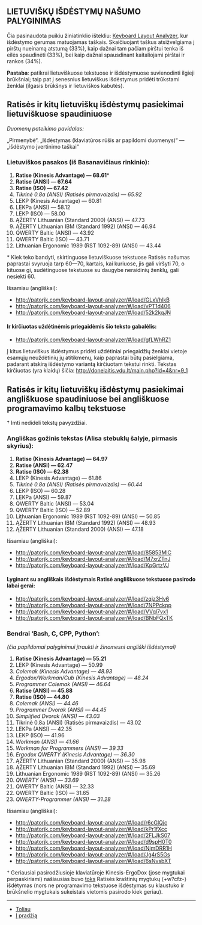 
LIETUVIŠKŲ IŠDĖSTYMŲ NAŠUMO PALYGINIMAS
---------------------------------------

Čia pasinaudota puikiu žiniatinklio ištekliu: [Keyboard Layout Analyzer](http://patorjk.com/keyboard-layout-analyzer/#/main), kur išdėstymo gerumas matuojamas taškais. Skaičiuojant taškus atsižvelgiama į pirštų nueinamą atstumą (33%), kaip dažnai tam pačiam pirštui tenka iš eilės spaudinėti (33%), bei kaip dažnai spausdinant kaitaliojami pirštai ir rankos (34%).

__Pastaba__: patikrai lietuviškuose tekstuose ir išdėstymuose suvienodinti ilgieji brūkšniai; taip pat į senesnius lietuviškus išdėstymus pridėti trūkstami ženklai (ilgasis brūkšnys ir lietuviškos kabutės).


## Ratisės ir kitų lietuviškų išdėstymų pasiekimai lietuviškuose spaudiniuose

 _Duomenų pateikimo pavidalas:_

„Pirmenybė“. „Išdėstymas (klaviatūros rūšis ar papildomi duomenys)“ — „išdėstymo įvertinimo taškai“

### Lietuviškos pasakos (iš Basanavičiaus rinkinio):

1. __Ratise (Kinesis Advantage) — 68.61__*
2. __Ratise (ANSI) — 67.64__
3. __Ratise (ISO) — 67.42__
4. _Tikrinė 0.8a (ANSI) (Ratisės pirmavaizdis) — 65.92_
5. LEKP (Kinesis Advantage) — 60.81
6. LEKPa (ANSI) — 58.12
7. LEKP (ISO) — 58.00
8. ĄŽERTY Lithuanian (Standard 2000) (ANSI) — 47.73
9. ĄŽERTY Lithuanian IBM (Standard 1992) (ANSI) — 46.94
10. QWERTY Baltic (ANSI) — 43.92
11. QWERTY Baltic (ISO) — 43.71
12. Lithuanian Ergonomic 1989 (RST 1092-89) (ANSI) — 43.44

\* Kiek teko bandyti, skirtinguose lietuviškuose tekstuose Ratisės našumas paprastai svyruoja tarp 60—70, kartais, kai kuriuose, jis gali viršyti 70, o kituose gi, sudėtinguose tekstuose su daugybe neraidinių ženklų, gali nesiekti 60.

Išsamiau (angliškai):

 - http://patorjk.com/keyboard-layout-analyzer/#/load/GLxVhlkB
 - http://patorjk.com/keyboard-layout-analyzer/#/load/vPT1d406
 - http://patorjk.com/keyboard-layout-analyzer/#/load/52k2kqJN


#### Ir kirčiuotas uždėtinėmis priegaidėmis šio teksto gabalėlis:

 - http://patorjk.com/keyboard-layout-analyzer/#/load/gfLWhRZ1

Į kitus lietuviškus išdėstymus pridėti uždėtiniai priegaidžių ženklai vietoje esamųjų neuždėtinių jų atitikmenų, kaip paprastai būtų pasielgiama, padarant atskirą išdėstymo variantą kirčiuotam tekstui rinkti. Tekstas kirčiuotas (yra klaidų) šičia: http://donelaitis.vdu.lt/main.php?id=4&nr=9_1


## Ratisės ir kitų lietuviškų išdėstymų pasiekimai angliškuose spaudiniuose bei angliškuose programavimo kalbų tekstuose

† Imti nedideli tekstų pavyzdžiai.


### Angliškas gožinis tekstas (Alisa stebuklų šalyje, pirmasis skyrius):

1. __Ratise (Kinesis Advantage) — 64.97__
2. __Ratise (ANSI) — 62.47__
3. __Ratise (ISO) — 62.38__
4. LEKP (Kinesis Advantage) — 61.86
5. _Tikrinė 0.8a (ANSI) (Ratisės pirmavaizdis) — 60.44_
6. LEKP (ISO) — 60.28
7. LEKPa (ANSI) — 59.87
8. QWERTY Baltic (ANSI) — 53.04
9. QWERTY Baltic (ISO) — 52.89
10. Lithuanian Ergonomic 1989 (RST 1092-89) (ANSI) — 50.85
11. ĄŽERTY Lithuanian IBM (Standard 1992) (ANSI) — 48.93
12. ĄŽERTY Lithuanian (Standard 2000) (ANSI) — 47.18


Išsamiau (angliškai):

 - http://patorjk.com/keyboard-layout-analyzer/#/load/85853MlC
 - http://patorjk.com/keyboard-layout-analyzer/#/load/M7xrZTnJ
 - http://patorjk.com/keyboard-layout-analyzer/#/load/KpGrtzVJ


#### Lyginant su angliškais išdėstymais Ratisė angliškuose tekstuose pasirodo labai gerai:

 - http://patorjk.com/keyboard-layout-analyzer/#/load/zqjz3Hv6
 - http://patorjk.com/keyboard-layout-analyzer/#/load/7NPPckpp
 - http://patorjk.com/keyboard-layout-analyzer/#/load/VVql7vx1
 - http://patorjk.com/keyboard-layout-analyzer/#/load/BNbFQxTK


### Bendrai ‘Bash, C, CPP, Python’:

_(čia papildomai palyginimui įtraukti ir žinomesni angliški išdėstymai)_

1. __Ratise (Kinesis Advantage) — 55.21__
2. LEKP (Kinesis Advantage) — 50.99
3. _Colemak (Kinesis Advantage) — 48.93_
4. _Ergodox/Workman/Cub  (Kinesis Advantage) — 48.24_
5. _Programmer Colemak (ANSI) — 46.64_
6. __Ratise (ANSI) — 45.88__
7. __Ratise (ISO) — 44.80__
8. _Colemak (ANSI) — 44.46_
9. _Programmer Dvorak (ANSI) — 44.45_
10. _Simplified Dvorak (ANSI) — 43.03_
11. Tikrinė 0.8a (ANSI) (Ratisės pirmavaizdis) — 43.02
12. LEKPa (ANSI) — 42.35
13. LEKP (ISO) — 41.96
14. _Workman (ANSI) — 41.66_
15. _Workman for Programmers (ANSI) — 39.33_
16. _Ergodox QWERTY (Kinesis Advantage) — 36.30_
17. ĄŽERTY Lithuanian (Standard 2000) (ANSI) — 35.98
18. ĄŽERTY Lithuanian IBM (Standard 1992) (ANSI) — 35.69
19. Lithuanian Ergonomic 1989 (RST 1092-89) (ANSI) — 35.26
20. _QWERTY (ANSI) — 33.69_
21. QWERTY Baltic (ANSI) — 32.33
22. QWERTY Baltic (ISO) — 31.65
23. _QWERTY-Programmer (ANSI) — 31.28_


Išsamiau (angliškai):

 - http://patorjk.com/keyboard-layout-analyzer/#/load/r6cGlQjc
 - http://patorjk.com/keyboard-layout-analyzer/#/load/kPr1fXcc
 - http://patorjk.com/keyboard-layout-analyzer/#/load/2FLJkS07
 - http://patorjk.com/keyboard-layout-analyzer/#/load/d9spH0T0
 - http://patorjk.com/keyboard-layout-analyzer/#/load/NjmDRR1H
 - http://patorjk.com/keyboard-layout-analyzer/#/load/Jg4rS5Gs
 - http://patorjk.com/keyboard-layout-analyzer/#/load/6sNvsbXT


† Geriausiai pasirodžiusioje klaviatūroje Kinesis-ErgoDox (jose mygtukai perpaskiriami) našiausias buvo [toks](images/ratise_kinesis-ergodox.png) Ratisės kraštinių mygtukų ⟨+w?cfz-⟩ išdėtymas (nors ne programavimo tekstuose išdėstymas su klaustuko ir brūkšnelio mygtukais sukeistais vietomis pasirodo kiek geriau).

-------------------------
+ [Toliau](spaud_patoga.md)
+ [Į pradžią](../README.md)
